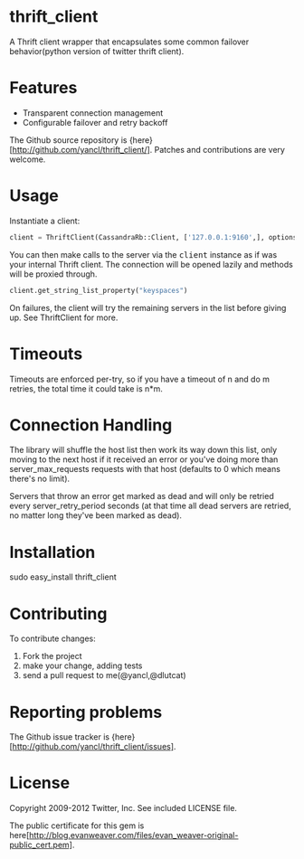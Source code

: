 thrift_client
=============

A Thrift client wrapper that encapsulates some common failover behavior(python version of twitter thrift client).

Features
=============

* Transparent connection management
* Configurable failover and retry backoff

The Github source repository is {here}[http://github.com/yancl/thrift_client/]. Patches and contributions are very welcome.

Usage
=============

Instantiate a client:

```python
client = ThriftClient(CassandraRb::Client, ['127.0.0.1:9160',], options={'retries':2})
```

You can then make calls to the server via the <tt>client</tt> instance as if was your internal Thrift client. The connection will be opened lazily and methods will be proxied through.

```python
client.get_string_list_property("keyspaces")
```

On failures, the client will try the remaining servers in the list before giving up. See ThriftClient for more.

Timeouts
=============

Timeouts are enforced per-try, so if you have a timeout of n and do m retries, the total time it could take is n*m.

Connection Handling
=============

The library will shuffle the host list then work its way down this list, only moving to the next host if it received an error or you've doing more than server_max_requests requests with that host (defaults to 0 which means there's no limit).

Servers that throw an error get marked as dead and will only be retried every server_retry_period seconds (at that time all dead servers are retried, no matter long they've been marked as dead).

Installation
=============

  sudo easy_install thrift_client

Contributing
=============

To contribute changes:

1. Fork the project
2. make your change, adding tests
3. send a pull request to me(@yancl,@dlutcat)

Reporting problems
=============

The Github issue tracker is {here}[http://github.com/yancl/thrift_client/issues].

License
=============

Copyright 2009-2012 Twitter, Inc. See included LICENSE file.

The public certificate for this gem is here[http://blog.evanweaver.com/files/evan_weaver-original-public_cert.pem].
